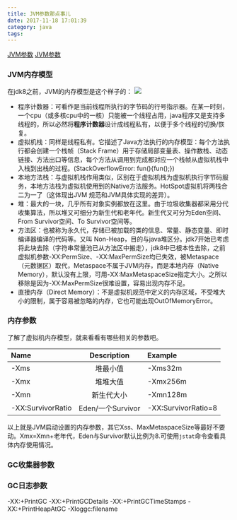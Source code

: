 ```yaml
---
title: JVM参数那点事儿
date: 2017-11-18 17:01:39
category: java
tags:
---
```

[JVM参数](https://www.cnblogs.com/edwardlauxh/archive/2010/04/25/1918603.html)
[JVM参数](https://www.cnblogs.com/redcreen/archive/2011/05/04/2037057.html)

### JVM内存模型
在jdk8之前，JVM的内存模型是这个样子的：
![](/blog/2017/11/18/JVM%E5%8F%82%E6%95%B0%E9%82%A3%E7%82%B9%E4%BA%8B%E5%84%BF/mem.svg)
- 程序计数器：可看作是当前线程所执行的字节码的行号指示器。在某一时刻，一个cpu（或多核cpu中的一核）只能被一个线程占用，java程序又是支持多线程的，所以必然将**程序计数器**设计成线程私有，以便于多个线程的切换/恢复。
- 虚拟机栈：同样是线程私有。它描述了Java方法执行的内存模型：每个方法执行都会创建一个栈帧（Stack Frame）用于存储局部变量表、操作数栈、动态链接、方法出口等信息，每个方法从调用到完成都对应一个栈帧从虚拟机栈中入栈到出栈的过程。(StackOverflowError: fun(){fun();})
- 本地方法栈：与虚拟机栈作用类似，区别在于虚拟机栈为虚拟机执行字节码服务，本地方法栈为虚拟机使用到的Native方法服务。HotSpot虚拟机将两栈合二为一了（这体现出JVM 规范和JVM具体实现的差异）。
- 堆：最大的一块，几乎所有对象实例都放在这里。由于垃圾收集器都采用分代收集算法，所以堆又可细分为新生代和老年代。新生代又可分为Eden空间、From Survivor空间、To Survivor空间等。
- 方法区：也被称为永久代，存储已被加载的类的信息、常量、静态变量、即时编译器编译的代码等。又叫 Non-Heap，目的与java堆区分。jdk7开始已考虑将此块去除（字符串常量池已从方法区中搬走），jdk8中已根本性去除，之前虚拟机参数-XX:PermSize、-XX:MaxPermSize均已失效，被Metaspace（元数据区）取代，Metaspace不属于JVM内存，而是本地内存（Native Memory），默认没有上限，可用-XX:MaxMetaspaceSize指定大小。之所以移除是因为-XX:MaxPermSize很难设置，容易出现内存不足。
- 直接内存（Direct Memory）：不是虚拟机规范中定义的内存区域，不受堆大小的限制，属于容易被忽略的内存，它也可能出现OutOfMemoryError。

### 内存参数
了解了虚拟机内存模型，就来看看有哪些相关的参数吧。

|Name   |  Description | Example |
|:----- | :-------: | :------ |
|-Xms   | 堆最小值    |  -Xms32m |
|-Xmx   | 堆堆大值    |  -Xmx256m |
|-Xmn   | 新生代大小   |  -Xmn128m |
|-XX:SurvivorRatio | Eden/一个Survivor | -XX:SurvivorRatio=8 |

以上就是JVM启动设置的内存参数，其它Xss、MaxMetaspaceSize等最好不要动。Xmx=Xmn+老年代，Eden与Survivor默认比例为8.可使用`jstat`命令查看具体内存使用情况。

### GC收集器参数

### GC日志参数
-XX:+PrintGC
-XX:+PrintGCDetails
-XX:+PrintGCTimeStamps
-XX:+PrintHeapAtGC
-Xloggc:filename

